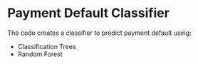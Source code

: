 # Payment Default Classifier

The code creates a classifier to predict payment default using:
* Classification Trees
* Random Forest